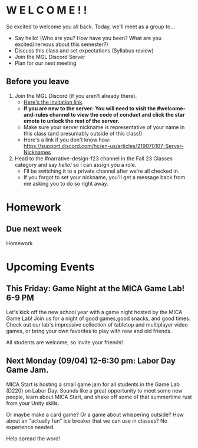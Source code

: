 # W E L C O M E ! !
So excited to welcome you all back. Today, we'll meet as a group to...
- Say hello! (Who are you? How have you been? What are you excited/nervous about this semester?)
- Discuss this class and set expectations (Syllabus review)
- Join the MGL Discord Server
- Plan for our next meeting


## Before you leave
1. Join the MGL Discord (if you aren't already there). 
    - [Here's the invitation link](https://discord.gg/hpGgwpX8sQ).
    - **If you are new to the server: You will need to visit the #welcome-and-rules channel to view the code of conduct and click the star emote to unlock the rest of the server.**
    - Make sure your server nickname is representative of your name in this class (and presumably outside of this class!) 
    - Here's a link if you don't know how: https://support.discord.com/hc/en-us/articles/219070107-Server-Nicknames
2. Head to the #narrative-design-f23 channel in the Fall 23 Classes category and say _hello!_ so I can assign you a role.
    - I'll be switching it to a private channel after we're all checked in.
    - If you forgot to set your nickname, you'll get a message back from me asking you to do so right away.

# Homework

## Due next week
Homework

# Upcoming Events

## This Friday: Game Night at the MICA Game Lab! 6-9 PM
Let's kick off the new school year with a game night hosted by the MICA Game Lab! Join us for a night of good games,good  snacks, and good times. Check out our lab's impressive collection of tabletop and multiplayer video games, or bring your own favorites to play with new and old friends. 

All students are welcome, so invite your friends!

## Next Monday (09/04) 12-6:30 pm: Labor Day Game Jam.

MICA Start is hosting a small game jam for all students in the Game Lab (D220) on Labor Day. Sounds like a great opportunity to meet some new people, learn about MICA Start, and shake off some of that summertime rust from your Unity skills. 

Or maybe make a card game? Or a game about whispering outside? How about an "actually fun" ice breaker that we can use in classes? No experience needed. 

Help spread the word!
